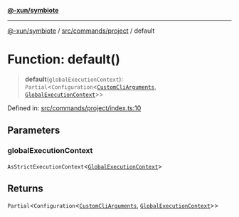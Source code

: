 [**@-xun/symbiote**](../../../../README.md)

***

[@-xun/symbiote](../../../../README.md) / [src/commands/project](../README.md) / default

# Function: default()

> **default**(`globalExecutionContext`): `Partial`\<`Configuration`\<[`CustomCliArguments`](../info/type-aliases/CustomCliArguments.md), [`GlobalExecutionContext`](../../../configure/type-aliases/GlobalExecutionContext.md)\>\>

Defined in: [src/commands/project/index.ts:10](https://github.com/Xunnamius/symbiote/blob/beb889fb40f0cd320367d5f94d02e29b1efb13ab/src/commands/project/index.ts#L10)

## Parameters

### globalExecutionContext

`AsStrictExecutionContext`\<[`GlobalExecutionContext`](../../../configure/type-aliases/GlobalExecutionContext.md)\>

## Returns

`Partial`\<`Configuration`\<[`CustomCliArguments`](../info/type-aliases/CustomCliArguments.md), [`GlobalExecutionContext`](../../../configure/type-aliases/GlobalExecutionContext.md)\>\>
